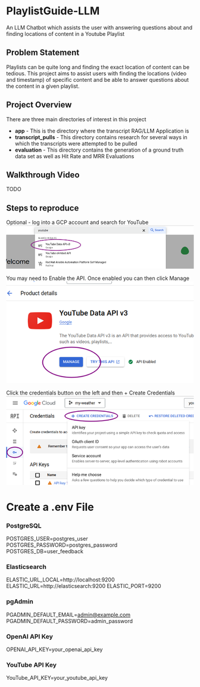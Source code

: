 # PlaylistGuide-LLM
An LLM Chatbot which assists the user with answering questions about and finding locations of content in a Youtube Playlist

## Problem Statement
Playlists can be quite long and finding the exact location of content can be tedious. This project aims to assist users with finding the locations (video and timestamp) of specific content and be able to answer questions about the content in a given playlist.

## Project Overview
There are three main directories of interest in this project
* <b>app</b> - This is the directory where the transcript RAG/LLM Application is
* <b>transcript_pulls</b> - This directory contains research for several ways in which the transcripts were attempted to be pulled
* <b>evaluation</b> - This directory contains the generation of a ground truth data set as well as Hit Rate and MRR Evaluations


## Walkthrough Video
TODO

## Steps to reproduce
Optional - log into a GCP account and search for YouTube</br>
![API Search](./images/YouTubeAPISearch.png)</br>

You may need to Enable the API. Once enabled you can then click Manage</br>
![API Search](./images/YouTubeAPIManage.png)</br>

Click the credentials button on the left and then + Create Credentials</br>
![API Search](./images/CreateCredentials.png)</br>

# Create a .env File
### PostgreSQL
POSTGRES_USER=postgres_user
POSTGRES_PASSWORD=postgres_password
POSTGRES_DB=user_feedback

### Elasticsearch
ELASTIC_URL_LOCAL=http://localhost:9200
ELASTIC_URL=http://elasticsearch:9200
ELASTIC_PORT=9200

### pgAdmin
PGADMIN_DEFAULT_EMAIL=admin@example.com
PGADMIN_DEFAULT_PASSWORD=admin_password

### OpenAI API Key
OPENAI_API_KEY=your_openai_api_key

### YouTube API Key
YouTube_API_KEY=your_youtube_api_key

